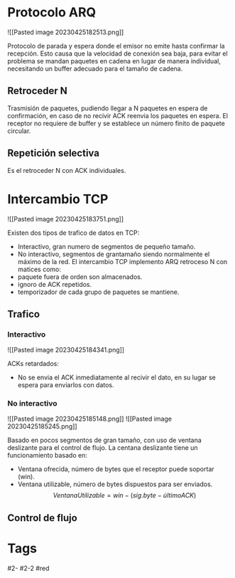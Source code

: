 # Protocolo ARQ

![[Pasted image 20230425182513.png]]

Protocolo de parada y espera donde el emisor no emite hasta confirmar la recepción. Esto causa que la velocidad de conexión sea baja, para evitar el problema se mandan paquetes en cadena en lugar de manera individual, necesitando un buffer adecuado para el tamaño de cadena.
## Retroceder N
Trasmisión de paquetes, pudiendo llegar a N paquetes en espera de confirmación, en caso de no recivir ACK reenvia los paquetes en espera. El receptor no requiere de buffer y se establece un número finito de paquete circular.
## Repetición selectiva
Es el retroceder N con ACK individuales.
# Intercambio TCP

![[Pasted image 20230425183751.png]]

Existen dos tipos de trafico de datos en TCP:
- Interactivo, gran numero de segmentos de pequeño tamaño.
- No interactivo, segmentos de grantamaño siendo normalmente el máximo de la red.
El intercambio TCP implemento ARQ retroceso N con matices como:
- paquete fuera de orden son almacenados.
- ignoro de ACK repetidos.
- temporizador de cada grupo de paquetes se mantiene.
## Trafico
### Interactivo

![[Pasted image 20230425184341.png]]

ACKs retardados:
- No se envia el ACK inmediatamente al recivir el dato, en su lugar se espera para enviarlos con datos.
### No interactivo

![[Pasted image 20230425185148.png]]
![[Pasted image 20230425185245.png]]

Basado en pocos segmentos de gran tamaño, con uso de ventana deslizante para el control de flujo. La centana deslizante tiene un funcionamiento basado en:
- Ventana ofrecida, número de bytes que el receptor puede soportar (win).
- Ventana utilizable, número de bytes dispuestos para ser enviados.
$$Ventana Utilizable = win-(sig.byte-últimoACK)$$
## Control de flujo


# Tags
#2- 
#2-2 
#red 
